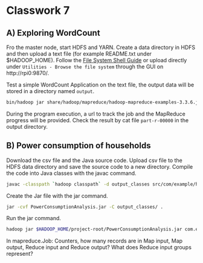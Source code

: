 # Classwork 7

## A) Exploring WordCount
Fro the master node, start HDFS and YARN. Create a data directory in HDFS and then upload a text file (for example README.txt under $HADOOP_HOME). Follow the [File System Shell Guide](https://hadoop.apache.org/docs/stable/hadoop-project-dist/hadoop-common/FileSystemShell.html) or upload directly under `Utilities - Browse the file system` through the GUI on http://rpi0:9870/.

Test a simple WordCount Application on the text file, the output data will be stored in a directory named `output`.

~~~bash
bin/hadoop jar share/hadoop/mapreduce/hadoop-mapreduce-examples-3.3.6.jar wordcount /data/README.txt /data/output
~~~

During the program execution, a url to track the job and the MapReduce progress will be provided. Check the result by cat file `part-r-00000` in the output directory. 

## B) Power consumption of households
Download the csv file and the Java source code. Upload csv file to the HDFS data directory and save the source code to a new directory. Compile the code into Java classes with the javac command.

~~~bash
javac -classpath `hadoop classpath` -d output_classes src/com/example/hadoop/*.java
~~~

Create the Jar file with the jar command.
~~~bash
jar -cvf PowerConsumptionAnalysis.jar -C output_classes/ .
~~~

Run the jar command.
~~~bash
hadoop jar $HADOOP_HOME/project-root/PowerConsumptionAnalysis.jar com.example.hadoop.Main /data/power_consumption.csv /data/power_output
~~~
In mapreduce.Job: Counters, how many records are in Map input, Map output, Reduce input and Reduce output? What does Reduce input groups represent?